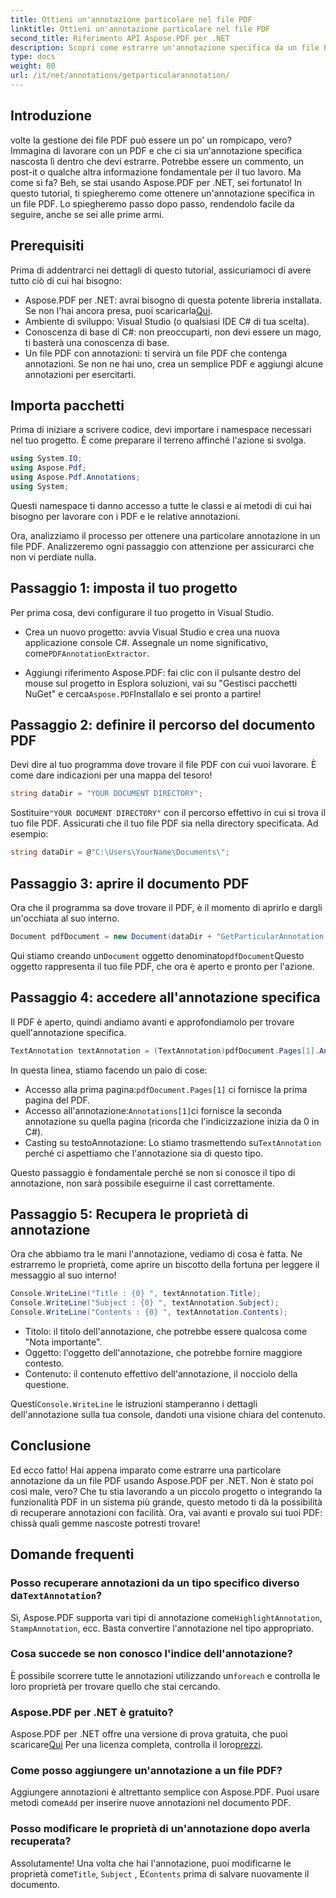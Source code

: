 ```yaml
---
title: Ottieni un'annotazione particolare nel file PDF
linktitle: Ottieni un'annotazione particolare nel file PDF
second_title: Riferimento API Aspose.PDF per .NET
description: Scopri come estrarre un'annotazione specifica da un file PDF usando Aspose.PDF per .NET in questo tutorial dettagliato di 2000 parole. Perfetto per gli sviluppatori.
type: docs
weight: 80
url: /it/net/annotations/getparticularannotation/
---
```

## Introduzione

volte la gestione dei file PDF può essere un po' un rompicapo, vero? Immagina di lavorare con un PDF e che ci sia un'annotazione specifica nascosta lì dentro che devi estrarre. Potrebbe essere un commento, un post-it o qualche altra informazione fondamentale per il tuo lavoro. Ma come si fa? Beh, se stai usando Aspose.PDF per .NET, sei fortunato! In questo tutorial, ti spiegheremo come ottenere un'annotazione specifica in un file PDF. Lo spiegheremo passo dopo passo, rendendolo facile da seguire, anche se sei alle prime armi.

## Prerequisiti

Prima di addentrarci nei dettagli di questo tutorial, assicuriamoci di avere tutto ciò di cui hai bisogno:

-  Aspose.PDF per .NET: avrai bisogno di questa potente libreria installata. Se non l'hai ancora presa, puoi scaricarla[Qui](https://releases.aspose.com/pdf/net/).
- Ambiente di sviluppo: Visual Studio (o qualsiasi IDE C# di tua scelta).
- Conoscenza di base di C#: non preoccuparti, non devi essere un mago, ti basterà una conoscenza di base.
- Un file PDF con annotazioni: ti servirà un file PDF che contenga annotazioni. Se non ne hai uno, crea un semplice PDF e aggiungi alcune annotazioni per esercitarti.

## Importa pacchetti

Prima di iniziare a scrivere codice, devi importare i namespace necessari nel tuo progetto. È come preparare il terreno affinché l'azione si svolga.

```csharp
using System.IO;
using Aspose.Pdf;
using Aspose.Pdf.Annotations;
using System;
```

Questi namespace ti danno accesso a tutte le classi e ai metodi di cui hai bisogno per lavorare con i PDF e le relative annotazioni.

Ora, analizziamo il processo per ottenere una particolare annotazione in un file PDF. Analizzeremo ogni passaggio con attenzione per assicurarci che non vi perdiate nulla.

## Passaggio 1: imposta il tuo progetto

Per prima cosa, devi configurare il tuo progetto in Visual Studio. 

-  Crea un nuovo progetto: avvia Visual Studio e crea una nuova applicazione console C#. Assegnale un nome significativo, come`PDFAnnotationExtractor`.
  
-  Aggiungi riferimento Aspose.PDF: fai clic con il pulsante destro del mouse sul progetto in Esplora soluzioni, vai su "Gestisci pacchetti NuGet" e cerca`Aspose.PDF`Installalo e sei pronto a partire!

## Passaggio 2: definire il percorso del documento PDF

Devi dire al tuo programma dove trovare il file PDF con cui vuoi lavorare. È come dare indicazioni per una mappa del tesoro!

```csharp
string dataDir = "YOUR DOCUMENT DIRECTORY";
```

 Sostituire`"YOUR DOCUMENT DIRECTORY"` con il percorso effettivo in cui si trova il tuo file PDF. Assicurati che il tuo file PDF sia nella directory specificata. Ad esempio:

```csharp
string dataDir = @"C:\Users\YourName\Documents\";
```

## Passaggio 3: aprire il documento PDF

Ora che il programma sa dove trovare il PDF, è il momento di aprirlo e dargli un'occhiata al suo interno.

```csharp
Document pdfDocument = new Document(dataDir + "GetParticularAnnotation.pdf");
```

 Qui stiamo creando un`Document` oggetto denominato`pdfDocument`Questo oggetto rappresenta il tuo file PDF, che ora è aperto e pronto per l'azione.

## Passaggio 4: accedere all'annotazione specifica

Il PDF è aperto, quindi andiamo avanti e approfondiamolo per trovare quell'annotazione specifica.

```csharp
TextAnnotation textAnnotation = (TextAnnotation)pdfDocument.Pages[1].Annotations[1];
```

In questa linea, stiamo facendo un paio di cose:
-  Accesso alla prima pagina:`pdfDocument.Pages[1]` ci fornisce la prima pagina del PDF.
-  Accesso all'annotazione:`Annotations[1]`ci fornisce la seconda annotazione su quella pagina (ricorda che l'indicizzazione inizia da 0 in C#).
-  Casting su testoAnnotazione: Lo stiamo trasmettendo su`TextAnnotation` perché ci aspettiamo che l'annotazione sia di questo tipo.

Questo passaggio è fondamentale perché se non si conosce il tipo di annotazione, non sarà possibile eseguirne il cast correttamente.

## Passaggio 5: Recupera le proprietà di annotazione

Ora che abbiamo tra le mani l'annotazione, vediamo di cosa è fatta. Ne estrarremo le proprietà, come aprire un biscotto della fortuna per leggere il messaggio al suo interno!

```csharp
Console.WriteLine("Title : {0} ", textAnnotation.Title);
Console.WriteLine("Subject : {0} ", textAnnotation.Subject);
Console.WriteLine("Contents : {0} ", textAnnotation.Contents);
```

- Titolo: il titolo dell'annotazione, che potrebbe essere qualcosa come "Nota importante".
- Oggetto: l'oggetto dell'annotazione, che potrebbe fornire maggiore contesto.
- Contenuto: il contenuto effettivo dell'annotazione, il nocciolo della questione.

 Questi`Console.WriteLine` le istruzioni stamperanno i dettagli dell'annotazione sulla tua console, dandoti una visione chiara del contenuto.

## Conclusione

Ed ecco fatto! Hai appena imparato come estrarre una particolare annotazione da un file PDF usando Aspose.PDF per .NET. Non è stato poi così male, vero? Che tu stia lavorando a un piccolo progetto o integrando la funzionalità PDF in un sistema più grande, questo metodo ti dà la possibilità di recuperare annotazioni con facilità. Ora, vai avanti e provalo sui tuoi PDF: chissà quali gemme nascoste potresti trovare!

## Domande frequenti

###  Posso recuperare annotazioni da un tipo specifico diverso da`TextAnnotation`?  
 Sì, Aspose.PDF supporta vari tipi di annotazione come`HighlightAnnotation`, `StampAnnotation`, ecc. Basta convertire l'annotazione nel tipo appropriato.

### Cosa succede se non conosco l'indice dell'annotazione?  
 È possibile scorrere tutte le annotazioni utilizzando un`foreach` e controlla le loro proprietà per trovare quello che stai cercando.

### Aspose.PDF per .NET è gratuito?  
 Aspose.PDF per .NET offre una versione di prova gratuita, che puoi scaricare[Qui](https://releases.aspose.com/) Per una licenza completa, controlla il loro[prezzi](https://purchase.aspose.com/buy).

### Come posso aggiungere un'annotazione a un file PDF?  
Aggiungere annotazioni è altrettanto semplice con Aspose.PDF. Puoi usare metodi come`Add` per inserire nuove annotazioni nel documento PDF.

### Posso modificare le proprietà di un'annotazione dopo averla recuperata?  
 Assolutamente! Una volta che hai l'annotazione, puoi modificarne le proprietà come`Title`, `Subject` , E`Contents` prima di salvare nuovamente il documento.